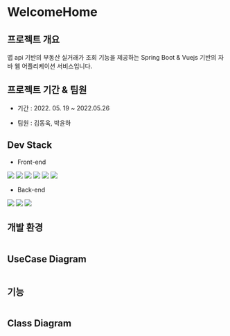 # WelcomeHome

## 프로젝트 개요
맵 api 기반의 부동산 실거래가 조회 기능을 제공하는 Spring Boot & Vuejs 기반의 자바 웹 어플리케이션 서비스입니다.

## 프로젝트 기간 & 팀원
* 기간 : 2022. 05. 19 ~ 2022.05.26

* 팀원 : 김동욱, 박윤하
## Dev Stack
* Front-end
<div>
<img src="https://img.shields.io/badge/JavaScript-F7DF1E?style=for-the-badge&logo=JavaScript&logoColor=white">
<img src="https://img.shields.io/badge/CSS3-1572B6?style=for-the-badge&logo=CSS3&logoColor=white">
<img src="https://img.shields.io/badge/HTML5-E34F26?style=for-the-badge&logo=HTML5&logoColor=white">
<img src="https://img.shields.io/badge/Vuejs-4FC08D?style=for-the-badge&logo=Vue.js&logoColor=white">
<img src="https://img.shields.io/badge/Chartjs-FF6384?style=for-the-badge&logo=Chart.js&logoColor=white">
<img src="https://img.shields.io/badge/BootStrap-7952B3?style=for-the-badge&logo=Bootstrap&logoColor=white">
</div>

* Back-end
<div>
<img src="https://img.shields.io/badge/java-007396?style=for-the-badge&logo=Java&logoColor=white">
<img src="https://img.shields.io/badge/SpringBoot-6DB33F?style=for-the-badge&logo=SpringBoot&logoColor=white">
<img src="https://img.shields.io/badge/MySQL-4479A1?style=for-the-badge&logo=MySQL&logoColor=white">
</div>

## 개발 환경
```

```
## UseCase Diagram
```

```

## 기능
```

```



## Class Diagram
```

```
